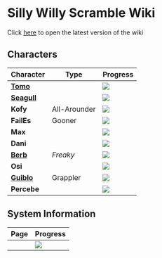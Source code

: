 # Silly Willy Scramble Wiki
Click [here](https://brewffee.github.io/SillyWillyScrambleWiki/) to open the latest version of the wiki

## Characters
| Character                                                                                | Type         | Progress                          |
|------------------------------------------------------------------------------------------|--------------|-----------------------------------|
| **[Tomo](https://brewffee.github.io/SillyWillyScrambleWiki/characters/tomo.html)**       |              | ![](https://geps.dev/progress/80) |
| **[Seagull](https://brewffee.github.io/SillyWillyScrambleWiki/characters/seagull.html)** |              | ![](https://geps.dev/progress/20) |
| **Kofy**                                                                                 | All-Arounder | ![](https://geps.dev/progress/3)  |
| **FailEs**                                                                               | Gooner       | ![](https://geps.dev/progress/5)  |
| **Max**                                                                                  |              | ![](https://geps.dev/progress/0)  |
| **Dani**                                                                                 |              | ![](https://geps.dev/progress/0)  |
| **[Berb](https://brewffee.github.io/SillyWillyScrambleWiki/characters/berb.html)**       | _Freaky_     | ![](https://geps.dev/progress/90) |
| **Osi**                                                                                  |              | ![](https://geps.dev/progress/0)  |
| **[Guiblo](https://brewffee.github.io/SillyWillyScrambleWiki/characters/guiblo.html)**   | Grappler     | ![](https://geps.dev/progress/90) |
| **Percebe**                                                                              |              | ![](https://geps.dev/progress/2)  |

## System Information
| Page | Progress                         |
|------|----------------------------------|
|      | ![](https://geps.dev/progress/0) |
